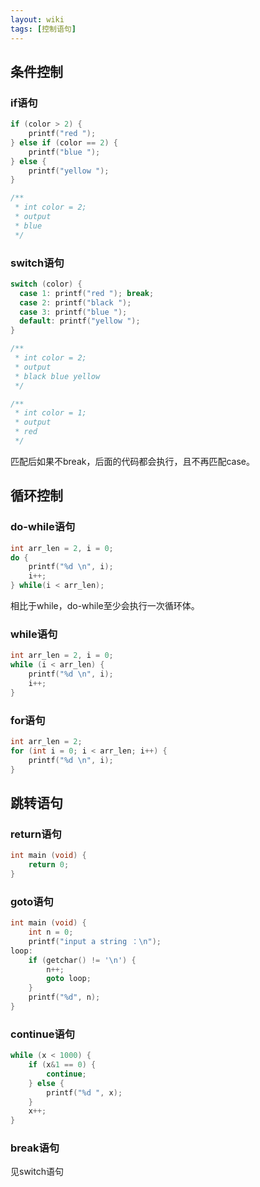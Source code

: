 ```yaml
---
layout: wiki
tags: [控制语句]
---
```


## 条件控制

### if语句

```c
if (color > 2) {
    printf("red ");
} else if (color == 2) {
    printf("blue ");
} else {
    printf("yellow ");
}

/**
 * int color = 2;
 * output
 * blue
 */
```

### switch语句

```c
switch (color) {
  case 1: printf("red "); break;
  case 2: printf("black ");
  case 3: printf("blue ");
  default: printf("yellow ");
}

/**
 * int color = 2;
 * output
 * black blue yellow
 */

/**
 * int color = 1;
 * output
 * red
 */
```

匹配后如果不break，后面的代码都会执行，且不再匹配case。

## 循环控制

### do-while语句

```c
int arr_len = 2, i = 0;
do {
    printf("%d \n", i);
    i++;
} while(i < arr_len);
```

相比于while，do-while至少会执行一次循环体。

### while语句

```c
int arr_len = 2, i = 0;
while (i < arr_len) {
    printf("%d \n", i);
    i++;
}
```

### for语句

```c
int arr_len = 2;
for (int i = 0; i < arr_len; i++) {
    printf("%d \n", i);
}
```

## 跳转语句

### return语句

```c
int main (void) {
    return 0;
}
```

### goto语句

```c
int main (void) {
    int n = 0;
    printf("input a string ：\n");
loop:
    if (getchar() != '\n') {
        n++;
        goto loop;
    }
    printf("%d", n);
}
```

### continue语句

```c
while (x < 1000) {
    if (x&1 == 0) {
        continue;
    } else {
        printf("%d ", x);
    }
    x++;
}
```

### break语句

见switch语句